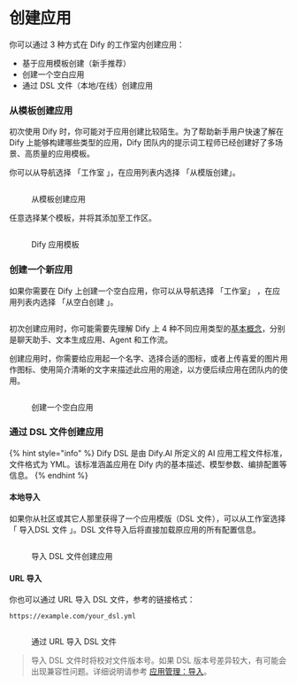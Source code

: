 # 创建应用

你可以通过 3 种方式在 Dify 的工作室内创建应用：

* 基于应用模板创建（新手推荐）
* 创建一个空白应用
* 通过 DSL 文件（本地/在线）创建应用

### 从模板创建应用

初次使用 Dify 时，你可能对于应用创建比较陌生。为了帮助新手用户快速了解在 Dify 上能够构建哪些类型的应用，Dify 团队内的提示词工程师已经创建好了多场景、高质量的应用模板。

你可以从导航选择 「工作室 」，在应用列表内选择 「从模版创建」。

<figure><img src="../../.gitbook/assets/image (219).png" alt=""><figcaption><p>从模板创建应用</p></figcaption></figure>

任意选择某个模板，并将其添加至工作区。

<figure><img src="../../.gitbook/assets/image (220).png" alt=""><figcaption><p>Dify 应用模板</p></figcaption></figure>

### 创建一个新应用

如果你需要在 Dify 上创建一个空白应用，你可以从导航选择 「工作室」 ，在应用列表内选择 「从空白创建 」。

<figure><img src="../../.gitbook/assets/image (218).png" alt=""><figcaption></figcaption></figure>

初次创建应用时，你可能需要先理解 Dify 上 4 种不同应用类型的[基本概念](./#application\_type)，分别是聊天助手、文本生成应用、Agent 和工作流。

创建应用时，你需要给应用起一个名字、选择合适的图标，或者上传喜爱的图片用作图标、使用简介清晰的文字来描述此应用的用途，以方便后续应用在团队内的使用。

<figure><img src="../../.gitbook/assets/image (221).png" alt=""><figcaption><p>创建一个空白应用</p></figcaption></figure>

### 通过 DSL 文件创建应用

{% hint style="info" %}
Dify DSL 是由 Dify.AI 所定义的 AI 应用工程文件标准，文件格式为 YML。该标准涵盖应用在 Dify 内的基本描述、模型参数、编排配置等信息。
{% endhint %}

#### 本地导入

如果你从社区或其它人那里获得了一个应用模版（DSL 文件），可以从工作室选择 「 导入DSL 文件 」。DSL 文件导入后将直接加载原应用的所有配置信息。

<figure><img src="../../.gitbook/assets/import-dsl-file.png" alt=""><figcaption><p>导入 DSL 文件创建应用</p></figcaption></figure>

#### URL 导入

你也可以通过 URL 导入 DSL 文件，参考的链接格式：

```URL
https://example.com/your_dsl.yml
```

<figure><img src="../../.gitbook/assets/import-dsl-from-url.jpeg" alt=""><figcaption><p>通过 URL 导入 DSL 文件</p></figcaption></figure>

> 导入 DSL 文件时将校对文件版本号。如果 DSL 版本号差异较大，有可能会出现兼容性问题。详细说明请参考 [应用管理：导入](https://docs.dify.ai/zh-hans/guides/management/app-management#dao-ru-ying-yong)。
